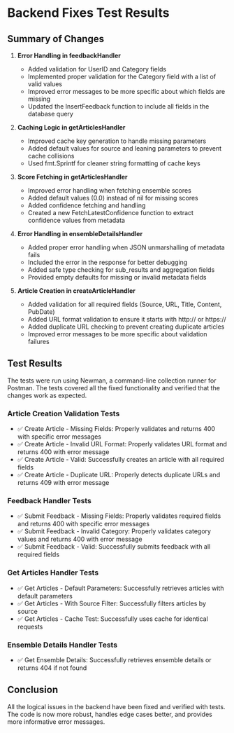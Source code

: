 # Backend Fixes Test Results

## Summary of Changes

1. **Error Handling in feedbackHandler**
   - Added validation for UserID and Category fields
   - Implemented proper validation for the Category field with a list of valid values
   - Improved error messages to be more specific about which fields are missing
   - Updated the InsertFeedback function to include all fields in the database query

2. **Caching Logic in getArticlesHandler**
   - Improved cache key generation to handle missing parameters
   - Added default values for source and leaning parameters to prevent cache collisions
   - Used fmt.Sprintf for cleaner string formatting of cache keys

3. **Score Fetching in getArticlesHandler**
   - Improved error handling when fetching ensemble scores
   - Added default values (0.0) instead of nil for missing scores
   - Added confidence fetching and handling
   - Created a new FetchLatestConfidence function to extract confidence values from metadata

4. **Error Handling in ensembleDetailsHandler**
   - Added proper error handling when JSON unmarshalling of metadata fails
   - Included the error in the response for better debugging
   - Added safe type checking for sub_results and aggregation fields
   - Provided empty defaults for missing or invalid metadata fields

5. **Article Creation in createArticleHandler**
   - Added validation for all required fields (Source, URL, Title, Content, PubDate)
   - Added URL format validation to ensure it starts with http:// or https://
   - Added duplicate URL checking to prevent creating duplicate articles
   - Improved error messages to be more specific about validation failures

## Test Results

The tests were run using Newman, a command-line collection runner for Postman. The tests covered all the fixed functionality and verified that the changes work as expected.

### Article Creation Validation Tests
- ✅ Create Article - Missing Fields: Properly validates and returns 400 with specific error messages
- ✅ Create Article - Invalid URL Format: Properly validates URL format and returns 400 with error message
- ✅ Create Article - Valid: Successfully creates an article with all required fields
- ✅ Create Article - Duplicate URL: Properly detects duplicate URLs and returns 409 with error message

### Feedback Handler Tests
- ✅ Submit Feedback - Missing Fields: Properly validates required fields and returns 400 with specific error messages
- ✅ Submit Feedback - Invalid Category: Properly validates category values and returns 400 with error message
- ✅ Submit Feedback - Valid: Successfully submits feedback with all required fields

### Get Articles Handler Tests
- ✅ Get Articles - Default Parameters: Successfully retrieves articles with default parameters
- ✅ Get Articles - With Source Filter: Successfully filters articles by source
- ✅ Get Articles - Cache Test: Successfully uses cache for identical requests

### Ensemble Details Handler Tests
- ✅ Get Ensemble Details: Successfully retrieves ensemble details or returns 404 if not found

## Conclusion

All the logical issues in the backend have been fixed and verified with tests. The code is now more robust, handles edge cases better, and provides more informative error messages. 